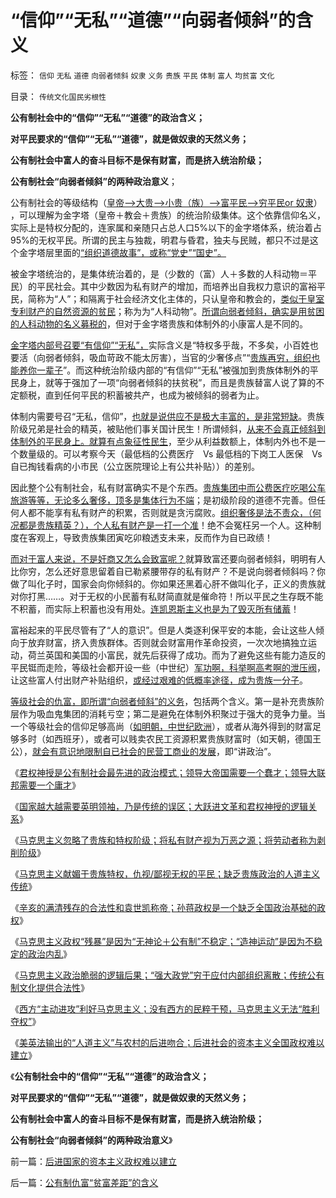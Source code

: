 # “信仰”“无私”“道德”“向弱者倾斜”的含义

标签： `信仰` `无私` `道德` `向弱者倾斜` `奴隶` `义务` `贵族` `平民` `体制` `富人` `均贫富` `文化` 

目录： `传统文化国民劣根性`

**公有制社会中的“信仰”“无私”“道德”的政治含义；**

**对平民要求的“信仰”“无私”“道德”，就是做奴隶的天然义务；**

**公有制社会中富人的奋斗目标不是保有财富，而是挤入统治阶级；**

**公有制社会“向弱者倾斜”的两种政治意义**；

公有制社会的等级结构（[皇帝——>大贵——>小贵（族）——>富平民——>穷平民or
奴隶](../../../2011/11/11/公有制社会中的等级和财富的比例结构.md)）
，可以理解为金字塔（皇帝＋教会＋贵族）的统治阶级集体。这个依靠信仰名义，实际上是特权分配的，连家属和亲随只占总人口5%以下的金字塔体系，统治着占95%的无权平民。所谓的民主与独裁，明君与昏君，独夫与民贼，都只不过是这个金字塔层里面的[“组织道德故事”，或称“党史”“国史”。](../../../2008/10/25/历史，你的名字叫故事.md)

被金字塔统治的，是集体统治着的，是（少数的（富）人＋多数的人科动物＝平民）的平民社会。其中少数因为私有财产的增加，而培养出自我权力意识的富裕平民，简称为“人”；和隔离于社会经济文化主体的，只认皇帝和教会的，[类似于皇室专利财产的自然资源的贫民](../../../2011/11/11/公有制的自然资源和严刑峻法.md)；称为为“人科动物”。[所谓向弱者倾斜，确实是用贫困的人科动物的名义募税的](../../../2011/2/6/正当防卫合法性及温驯的林语堂动物.md)，但对于金字塔贵族和体制外的小康富人是不同的。

[金字塔内部号召要“有信仰”“无私”，](../../../2009/6/26/无私信仰者人格安附？.md)实际含义是“特权多乎哉，不多矣，小百姓也要活（向弱者倾斜，吸血苛政不能太厉害），当官的少奢侈点”“[贵族再穷，组织也能养你一辈子](../../../2009/6/23/官民二元本质上“单位自治”.md)”。而这种统治阶级内部的“有信仰”“无私”被强加到贵族体制外的平民身上，就等于强加了一项“向弱者倾斜的扶贫税”，而且是贵族替富人说了算的不定额税，直到任何平民的积蓄被共产，也成为被倾斜的弱者为止。

体制内需要号召“无私，信仰”，[也就是说供应不是极大丰富的，是非常短缺](../../../2011/11/2/不是信仰特权的，就是追求利益的.md)。贵族阶级兄弟是社会的精英，被贴他们事关国计民生！所谓倾斜，[从来不会真正倾斜到体制外的平民身上。就算有点象征性民生](../../../2011/10/19/税收是极权之利器,民主从监督税权开始.md)，至少从利益数额上，体制内外也不是一个数量级的。可以考察今天（最低档的公费医疗　Vs
最低档的下岗工人医保　Vs 自已掏钱看病的小市民（公立医院理论上有公共补贴））的差别。

因此整个公有制社会，私有财富确实不是个东西。[贵族集团中而公费医疗吃喝公车旅游等等，无论多么奢侈，顶多是集体行为不端](../../../2009/8/26/大部分实务公务员薪水并不高.md)；是初级阶段的道德不完善。但任何人都不能享有私有财产的积累，否则就是贪污腐败。[组织奢侈是法不责众，（何况都是贵族精英？），个人私有财产是一打一个准](../../../2011/11/5/谁掩盖了国进民退的剪羊毛？.md)！绝不会冤枉另一个人。这种制度在客观上，导致贵族集团寅吃卯粮透支未来，反而作为自已政绩！

[而对于富人来说，不是奸商又怎么会致富呢？](../../../2010/2/28/从专营权层层盘剥理解中国特色的黑社会.md)就算致富还要向弱者倾斜，明明有人比你穷，怎么还好意思留着自已勒紧腰带存的私有财产？不是说向弱者倾斜吗？你做了叫化子时，国家会向你倾斜的。你如果还黑着心肝不做叫化子，正义的贵族就对你打黑……。对于无权的小民蓄有私财简直就是催命符！所以平民之生存既不能不积蓄，而实际上积蓄也没有用处。[连凯恩斯主义也是为了毁灭所有储蓄](../../../2011/8/24/（负利率＋禁止高利贷）＝取缔（货币&nbsp;&amp;&nbsp;储蓄）.md)！

富裕起来的平民尽管有了“人的意识”。但是人类逐利保平安的本能，会让这些人倾向于放弃财富，挤入贵族群体。否则就会财富用作革命投资，一次次地搞独立运动，荷兰英国和美国的小富民，就先后获得了成功。而为了避免这些有能力造反的平民铤而走险，等级社会都开设一些（中世纪）[军功啊，科举啊高考啊的泄压阀](../../../2009/11/6/中国保持稳定的因素.md)，让这些富人付出财产补贴组织，[或经过艰难的低概率途径，成为贵族一分子](../../../2009/12/9/现代科举之高考、国考、公务员和考研.md)。

[等级社会的仇富，即所谓“向弱者倾斜”的义务](http://hi.baidu.com/darthchn/blog/item/e35371948a360a42d1135e84.html)，包括两个含义。第一是补充贵族阶层作为吸血鬼集团的消耗亏空；第二是避免在体制外积聚过于强大的竞争力量。当一个等级社会的信仰足够高尚（[如明朝，中世纪欧洲](../../../2010/9/15/罗马象明朝放弃海军；“卧榻之侧岂容资本家酣睡”.md)），或者从海外得到的财富足够多时（如西班牙），或者可以贱卖农民工资源积累贵族财富时（如天朝，德国王公），[就会有意识地限制自已社会的民营工商业的发展](../../../2009/3/23/宋明清皇权官僚等级制度对民营工商技术积极因素抵制.md)，即“讲政治”。

《[君权神授是公有制社会最先进的政治模式；领导大帝国需要一个蠢才；领导大联邦需要一个庸才](../../../2011/11/12/君权神授是公有制社会最先进的政治模式.md)》

《[国家越大越需要英明领袖，乃是传统的误区；大跃进文革和君权神授的逻辑关系](../../../2011/11/12/君权神授是公有制社会最先进的政治模式.md)》

《[马克思主义忽略了贵族和特权阶级；将私有财产视为万恶之源；将劳动者称为剥削阶级](../../../2011/11/14/《英国宪制》中的贵族情结和马克思的剥削阶级.md)》

《[马克思主义献媚于贵族特权，仇视/鄙视无权的平民；缺乏贵族政治的人道主义传统](../../../2011/11/14/马克思主义缺乏贵族政治的人道主义传统.md)》

《[辛亥的满清残存的合法性和袁世凯称帝；孙蒋政权是一个缺乏全国政治基础的政权](../../../2011/11/14/袁世凯称帝和孙蒋政权的政治基础.md)》

《[马克思主义政权“残暴”是因为“无神论＋公有制”不稳定；“造神运动”是因为不稳定的政治内乱](../../../2011/11/15/马克思主义的政治行为的逻辑内因.md)》

《[马克思主义政治脆弱的逻辑后果；“强大政党”穷于应付内部组织离散；传统公有制文化提供合法性](../../../2011/11/15/马克思主义政治脆弱的逻辑后果.md)》

《[西方“主动进攻”利好马克思主义；没有西方的民粹干预，马克思主义无法“胜利夺权”](../../../2011/11/15/西方“主动进攻”利好马克思主义运动.md)》

《[美英法输出的“人道主义”与农村的后进吻合；后进社会的资本主义全国政权难以建立](../../../2011/11/16/后进国家的资本主义政权难以建立.md)》

《**公有制社会中的“信仰”“无私”“道德”的政治含义；**

**对平民要求的“信仰”“无私”“道德”，就是做奴隶的天然义务；**

**公有制社会中富人的奋斗目标不是保有财富，而是挤入统治阶级；**

**公有制社会“向弱者倾斜”的两种政治意义**》



前一篇：[后进国家的资本主义政权难以建立](../../../2011/11/16/后进国家的资本主义政权难以建立.md)

后一篇：[公有制仇富“贫富差距”的含义](../../../2011/11/16/公有制仇富“贫富差距”的含义.md)